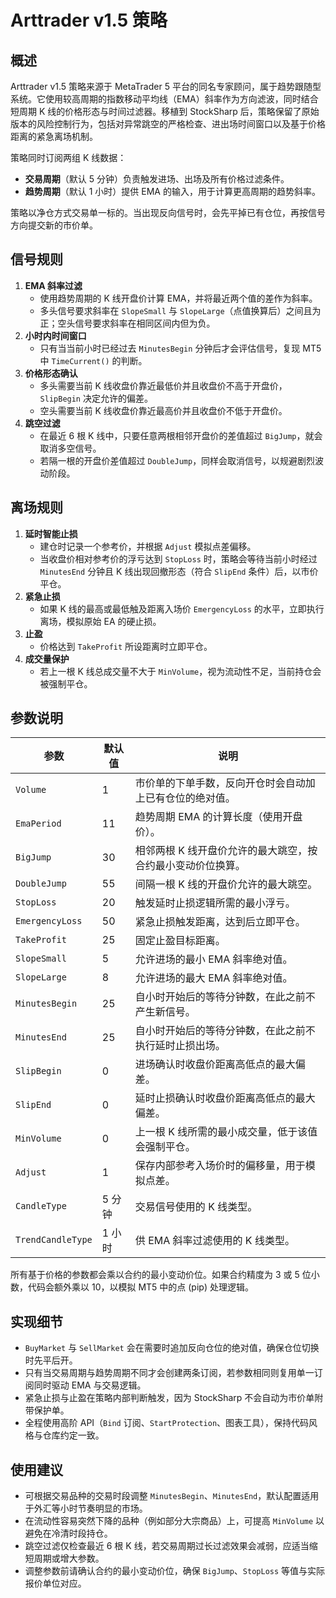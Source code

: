 # Arttrader v1.5 策略

## 概述
Arttrader v1.5 策略来源于 MetaTrader 5 平台的同名专家顾问，属于趋势跟随型系统。它使用较高周期的指数移动平均线（EMA）斜率作为方向滤波，同时结合短周期 K 线的价格形态与时间过滤器。移植到 StockSharp 后，策略保留了原始版本的风险控制行为，包括对异常跳空的严格检查、进出场时间窗口以及基于价格距离的紧急离场机制。

策略同时订阅两组 K 线数据：

- **交易周期**（默认 5 分钟）负责触发进场、出场及所有价格过滤条件。
- **趋势周期**（默认 1 小时）提供 EMA 的输入，用于计算更高周期的趋势斜率。

策略以净仓方式交易单一标的。当出现反向信号时，会先平掉已有仓位，再按信号方向提交新的市价单。

## 信号规则
1. **EMA 斜率过滤**
   - 使用趋势周期的 K 线开盘价计算 EMA，并将最近两个值的差作为斜率。
   - 多头信号要求斜率在 `SlopeSmall` 与 `SlopeLarge`（点值换算后）之间且为正；空头信号要求斜率在相同区间内但为负。
2. **小时内时间窗口**
   - 只有当当前小时已经过去 `MinutesBegin` 分钟后才会评估信号，复现 MT5 中 `TimeCurrent()` 的判断。
3. **价格形态确认**
   - 多头需要当前 K 线收盘价靠近最低价并且收盘价不高于开盘价，`SlipBegin` 决定允许的偏差。
   - 空头需要当前 K 线收盘价靠近最高价并且收盘价不低于开盘价。
4. **跳空过滤**
   - 在最近 6 根 K 线中，只要任意两根相邻开盘价的差值超过 `BigJump`，就会取消多空信号。
   - 若隔一根的开盘价差值超过 `DoubleJump`，同样会取消信号，以规避剧烈波动阶段。

## 离场规则
1. **延时智能止损**
   - 建仓时记录一个参考价，并根据 `Adjust` 模拟点差偏移。
   - 当收盘价相对参考价的浮亏达到 `StopLoss` 时，策略会等待当前小时经过 `MinutesEnd` 分钟且 K 线出现回撤形态（符合 `SlipEnd` 条件）后，以市价平仓。
2. **紧急止损**
   - 如果 K 线的最高或最低触及距离入场价 `EmergencyLoss` 的水平，立即执行离场，模拟原始 EA 的硬止损。
3. **止盈**
   - 价格达到 `TakeProfit` 所设距离时立即平仓。
4. **成交量保护**
   - 若上一根 K 线总成交量不大于 `MinVolume`，视为流动性不足，当前持仓会被强制平仓。

## 参数说明
| 参数 | 默认值 | 说明 |
|------|--------|------|
| `Volume` | 1 | 市价单的下单手数，反向开仓时会自动加上已有仓位的绝对值。 |
| `EmaPeriod` | 11 | 趋势周期 EMA 的计算长度（使用开盘价）。 |
| `BigJump` | 30 | 相邻两根 K 线开盘价允许的最大跳空，按合约最小变动价位换算。 |
| `DoubleJump` | 55 | 间隔一根 K 线的开盘价允许的最大跳空。 |
| `StopLoss` | 20 | 触发延时止损逻辑所需的最小浮亏。 |
| `EmergencyLoss` | 50 | 紧急止损触发距离，达到后立即平仓。 |
| `TakeProfit` | 25 | 固定止盈目标距离。 |
| `SlopeSmall` | 5 | 允许进场的最小 EMA 斜率绝对值。 |
| `SlopeLarge` | 8 | 允许进场的最大 EMA 斜率绝对值。 |
| `MinutesBegin` | 25 | 自小时开始后的等待分钟数，在此之前不产生新信号。 |
| `MinutesEnd` | 25 | 自小时开始后的等待分钟数，在此之前不执行延时止损出场。 |
| `SlipBegin` | 0 | 进场确认时收盘价距离高低点的最大偏差。 |
| `SlipEnd` | 0 | 延时止损确认时收盘价距离高低点的最大偏差。 |
| `MinVolume` | 0 | 上一根 K 线所需的最小成交量，低于该值会强制平仓。 |
| `Adjust` | 1 | 保存内部参考入场价时的偏移量，用于模拟点差。 |
| `CandleType` | 5 分钟 | 交易信号使用的 K 线类型。 |
| `TrendCandleType` | 1 小时 | 供 EMA 斜率过滤使用的 K 线类型。 |

所有基于价格的参数都会乘以合约的最小变动价位。如果合约精度为 3 或 5 位小数，代码会额外乘以 10，以模拟 MT5 中的点 (pip) 处理逻辑。

## 实现细节
- `BuyMarket` 与 `SellMarket` 会在需要时追加反向仓位的绝对值，确保仓位切换时先平后开。
- 只有当交易周期与趋势周期不同才会创建两条订阅，若参数相同则复用单一订阅同时驱动 EMA 与交易逻辑。
- 紧急止损与止盈在策略内部判断触发，因为 StockSharp 不会自动为市价单附带保护单。
- 全程使用高阶 API（`Bind` 订阅、`StartProtection`、图表工具），保持代码风格与仓库约定一致。

## 使用建议
- 可根据交易品种的交易时段调整 `MinutesBegin`、`MinutesEnd`，默认配置适用于外汇等小时节奏明显的市场。
- 在流动性容易突然下降的品种（例如部分大宗商品）上，可提高 `MinVolume` 以避免在冷清时段持仓。
- 跳空过滤仅检查最近 6 根 K 线，若交易周期过长过滤效果会减弱，应适当缩短周期或增大参数。
- 调整参数前请确认合约的最小变动价位，确保 `BigJump`、`StopLoss` 等值与实际报价单位对应。
